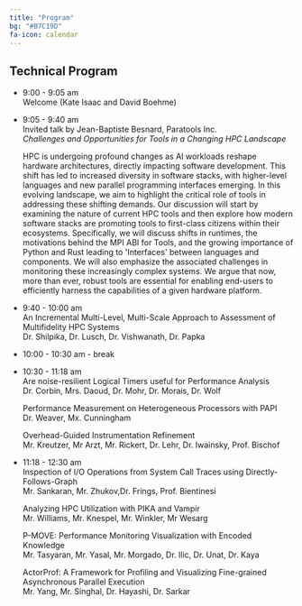 ```yaml
---
title: "Program"
bg: "#B7C19D"
fa-icon: calendar
---
```


## Technical Program

- 9:00 - 9:05 am <br>
    Welcome (Kate Isaac and David Boehme)

- 9:05 - 9:40 am <br>
    Invited talk by Jean-Baptiste Besnard, Paratools Inc. <br>
    *Challenges and Opportunities for Tools in a Changing HPC Landscape*

  HPC is undergoing profound changes as AI workloads reshape hardware architectures, directly impacting software development. This shift has led to increased diversity in software stacks, with higher-level languages and new parallel programming interfaces emerging. In this evolving landscape, we aim to highlight the critical role of tools in addressing these shifting demands. Our discussion will start by examining the nature of current HPC tools and then explore how modern software stacks are promoting tools to first-class citizens within their ecosystems. Specifically, we will discuss shifts in runtimes, the motivations behind the MPI ABI for Tools, and the growing importance of Python and Rust leading to 'Interfaces' between languages and components. We will also emphasize the associated challenges in monitoring these increasingly complex systems. We argue that now, more than ever, robust tools are essential for enabling end-users to efficiently harness the capabilities of a given hardware platform.

- 9:40 - 10:00 am <br> 
	An Incremental Multi-Level, Multi-Scale Approach to Assessment of Multifidelity HPC Systems <br>
	Dr. Shilpika, Dr. Lusch, Dr. Vishwanath, Dr. Papka

- 10:00 - 10:30 am - break <br> 

- 10:30 - 11:18 am <br>
	Are noise-resilient Logical Timers useful for Performance Analysis <br>
	Dr. Corbin, Mrs. Daoud, Dr. Mohr, Dr. Morais, Dr. Wolf
	
	Performance Measurement on Heterogeneous Processors with PAPI <br>
	Dr. Weaver, Mx. Cunningham

	Overhead-Guided Instrumentation Refinement <br>
	Mr. Kreutzer, Mr Arzt, Mr. Rickert, Dr. Lehr, Dr. Iwainsky, Prof. Bischof
	
- 11:18 - 12:30 am <br>
	Inspection of I/O Operations from System Call Traces using Directly-Follows-Graph <br>
	Mr. Sankaran, Mr. Zhukov,Dr. Frings, Prof. Bientinesi
	
	Analyzing HPC Utilization with PIKA and Vampir <br>
	Mr. Williams, Mr. Knespel, Mr. Winkler, Mr Wesarg
	
	P-MOVE: Performance Monitoring Visualization with Encoded Knowledge <br>
	Mr. Tasyaran, Mr. Yasal, Mr. Morgado, Dr. Ilic, Dr. Unat, Dr. Kaya
	
	ActorProf: A Framework for Profiling and Visualizing Fine-grained Asynchronous Parallel Execution <br>
	Mr. Yang, Mr. Singhal, Dr. Hayashi, Dr. Sarkar
